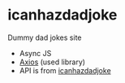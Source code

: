 # icanhazdadjoke
Dummy dad jokes site

- Async JS
- [Axios](https://github.com/axios/axios) (used library)
- API is from [icanhazdadjoke](https://icanhazdadjoke.com/)
